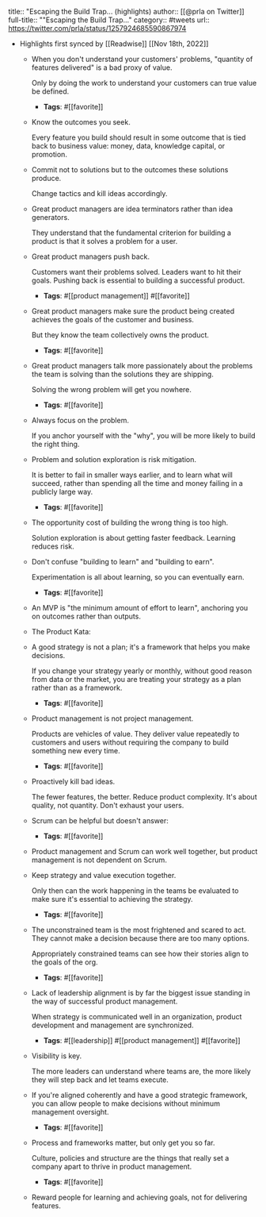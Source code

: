 title:: "Escaping the Build Trap... (highlights)
author:: [[@prla on Twitter]]
full-title:: ""Escaping the Build Trap..."
category:: #tweets
url:: https://twitter.com/prla/status/1257924685590867974

- Highlights first synced by [[Readwise]] [[Nov 18th, 2022]]
	- When you don't understand your customers' problems, "quantity of features delivered" is a bad proxy of value.
	  
	  Only by doing the work to understand your customers can true value be defined.
		- **Tags**: #[[favorite]]
	- Know the outcomes you seek.
	  
	  Every feature you build should result in some outcome that is tied back to business value: money, data, knowledge capital, or promotion.
	- Commit not to solutions but to the outcomes these solutions produce.
	  
	  Change tactics and kill ideas accordingly.
	- Great product managers are idea terminators rather than idea generators.
	  
	  They understand that the fundamental criterion for building a product is that it solves a problem for a user.
	- Great product managers push back.
	  
	  Customers want their problems solved.
	  Leaders want to hit their goals.
	  Pushing back is essential to building a successful product.
		- **Tags**: #[[product management]] #[[favorite]]
	- Great product managers make sure the product being created achieves the goals of the customer and business.
	  
	  But they know the team collectively owns the product.
		- **Tags**: #[[favorite]]
	- Great product managers talk more passionately about the problems the team is solving than the solutions they are shipping.
	  
	  Solving the wrong problem will get you nowhere.
		- **Tags**: #[[favorite]]
	- Always focus on the problem.
	  
	  If you anchor yourself with the "why", you will be more likely to build the right thing.
	- Problem and solution exploration is risk mitigation.
	  
	  It is better to fail in smaller ways earlier, and to learn what will succeed, rather than spending all the time and money failing in a publicly large way.
		- **Tags**: #[[favorite]]
	- The opportunity cost of building the wrong thing is too high.
	  
	  Solution exploration is about getting faster feedback. Learning reduces risk.
	- Don't confuse "building to learn" and "building to earn".
	  
	  Experimentation is all about learning, so you can eventually earn.
		- **Tags**: #[[favorite]]
	- An MVP is "the minimum amount of effort to learn", anchoring you on outcomes rather than outputs.
	- The Product Kata:
	- A good strategy is not a plan; it's a framework that helps you make decisions.
	  
	  If you change your strategy yearly or monthly, without good reason from data or the market, you are treating your strategy as a plan rather than as a framework.
		- **Tags**: #[[favorite]]
	- Product management is not project management.
	  
	  Products are vehicles of value. They deliver value repeatedly to customers and users without requiring the company to build something new every time.
		- **Tags**: #[[favorite]]
	- Proactively kill bad ideas.
	  
	  The fewer features, the better. Reduce product complexity. It's about quality, not quantity. Don't exhaust your users.
	- Scrum can be helpful but doesn't answer:
		- **Tags**: #[[favorite]]
	- Product management and Scrum can work well together, but product management is not dependent on Scrum.
	- Keep strategy and value execution together.
	  
	  Only then can the work happening in the teams be evaluated to make sure it's essential to achieving the strategy.
		- **Tags**: #[[favorite]]
	- The unconstrained team is the most frightened and scared to act. They cannot make a decision because there are too many options.
	  
	  Appropriately constrained teams can see how their stories align to the goals of the org.
		- **Tags**: #[[favorite]]
	- Lack of leadership alignment is by far the biggest issue standing in the way of successful product management.
	  
	  When strategy is communicated well in an organization, product development and management are synchronized.
		- **Tags**: #[[leadership]] #[[product management]] #[[favorite]]
	- Visibility is key.
	  
	  The more leaders can understand where teams are, the more likely they will step back and let teams execute.
	- If you're aligned coherently and have a good strategic framework, you can allow people to make decisions without minimum management oversight.
		- **Tags**: #[[favorite]]
	- Process and frameworks matter, but only get you so far.
	  
	  Culture, policies and structure are the things that really set a company apart to thrive in product management.
		- **Tags**: #[[favorite]]
	- Reward people for learning and achieving goals, not for delivering features.